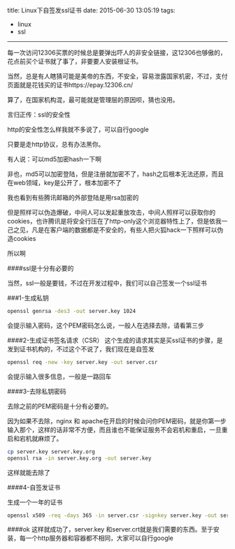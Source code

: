 title: Linux下自签发ssl证书
date: 2015-06-30 13:05:19
tags:
- linux
- ssl
---

 每一次访问12306买票的时候总是要弹出吓人的非安全链接，这12306也够傲的，花点前买个证书就了事了，非要要人安装根证书。

当然，总是有人瞎猜可能是美帝的东西，不安全，容易泄露国家机密，不过，支付页面就是花钱买的证书https://epay.12306.cn/

算了，在国家机构混，最可能就是管理层的原因呗，猜也没用。

言归正传：ssl的安全性

http的安全性怎么样我就不多说了，可以自行google

只要是走http协议，总有办法黑你。

有人说：可以md5加密hash一下啊

非也，md5可以加密登陆，但是注册就加密不了，hash之后根本无法还原，而且在web领域，key是公开了，根本加密不了

我也看到有些腾讯邮箱的外部登陆是用rsa加密的

但是照样可以伪造爆破，中间人可以发起重放攻击，中间人照样可以获取你的cookies，也许腾讯是将安全行压在了http-only这个浏览器特性上了，但是依我一己之见，凡是在客户端的数据都是不安全的，有些人把火狐hack一下照样可以伪造cookies

所以啊

####ssl是十分有必要的

当然，ssl一般是要钱，不过在开发过程中，我们可以自己签发一个ssl证书


###1-生成私钥

```bash
openssl genrsa -des3 -out server.key 1024
```

会提示输入密码，这个PEM密码怎么说，一般人在选择去除，请看第三步

####2-生成证书签名请求（CSR）
这个生成的请求其实是买ssl证书的步骤，是发到证书机构的，不过这个不说了，我们现在是自签发
```bash
openssl req -new -key server.key -out server.csr
```
会提示输入很多信息，一般是一路回车

####3-去除私钥密码

去除之前的PEM密码是十分有必要的。

因为如果不去除，nginx 和 apache在开启的时候会问你PEM密码，就是你第一步输入那个，这样的话非常不方便，而且谁也不能保证服务不会宕机和重启，一旦重启和宕机就麻烦了。

```bash
cp server.key server.key.org
openssl rsa -in server.key.org -out server.key
```

这样就能去除了

####4-自签发证书

生成一个一年的证书
```bash
openssl x509 -req -days 365 -in server.csr -signkey server.key -out server.crt
```

####ok
这样就成功了，server.key 和server.crt就是我们需要的东西。至于安装，每一个http服务器和容器都不相同，大家可以自行google

